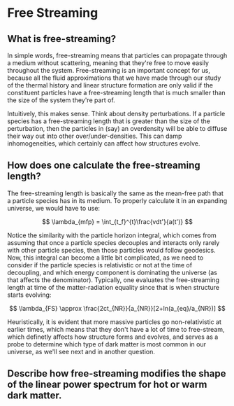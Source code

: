 # Free Streaming

## What is free-streaming? 
In simple words, free-streaming means that particles can propagate through a medium without scattering, meaning that they're free to move easily throughout the system. Free-streaming is an important concept for us, because all the fluid approximations that we have made through our study of the thermal history and linear structure formation are only valid if the constituent particles have a free-streaming length that is much smaller than the size of the system they're part of. 

Intuitively, this makes sense. Think about density perturbations. If a particle species has a free-streaming length that is greater than the size of the perturbation, then the particles in (say) an overdensity will be able to diffuse their way out into other over/under-densities. This can damp inhomogeneities, which certainly can affect how structures evolve. 

## How does one calculate the free-streaming length? 
The free-streaming length is basically the same as the mean-free path that a particle species has in its medium. To properly calculate it in an expanding universe, we would have to use:

$$
\lambda_{mfp} = \int_{t_f}^{t}\frac{vdt'}{a(t')}
$$

Notice the similarity with the particle horizon integral, which comes from assuming that once a particle species decouples and interacts only rarely with other particle species, then those particles would follow geodesics. Now, this integral can become a little bit complicated, as we need to consider if the particle species is relativistic or not at the time of decoupling, and which energy component is dominating the universe (as that affects the denominator). Typically, one evaluates the free-streaming length at time of the matter-radiation equality since that is when structure starts evolving:

$$
\lambda_{FS} \approx \frac{2ct_{NR}}{a_{NR}}[2+ln(a_{eq}/a_{NR})]
$$

Heuristically, it is evident that more massive particles go non-relativistic at earlier times, which means that they don't have a lot of time to free-stream, which definetly affects how structure forms and evolves, and serves as a probe to determine which type of dark matter is most common in our universe, as we'll see next and in another question.

## Describe how free-streaming modifies the shape of the linear power spectrum for hot or warm dark matter.

